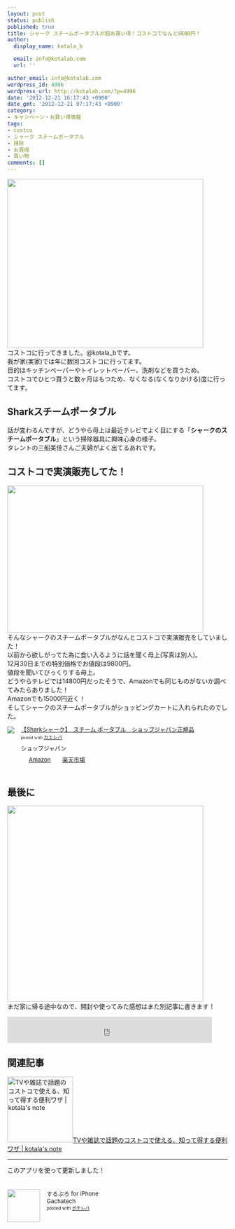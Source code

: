 ```yaml
---
layout: post
status: publish
published: true
title: シャーク スチームポータブルが超お買い得！コストコでなんと9800円！
author:
  display_name: kotala_b

  email: info@kotalab.com
  url: ''

author_email: info@kotalab.com
wordpress_id: 4996
wordpress_url: http://kotalab.com/?p=4996
date: '2012-12-21 16:17:43 +0900'
date_gmt: '2012-12-21 07:17:43 +0900'
category:
- キャンペーン・お買い得情報
tags:
- costco
- シャーク スチームポータブル
- 掃除
- お買得
- 買い物
comments: []
---
```

<p><img alt="" src="http://kotalab.com/wp-content/uploads/slooProImg_20121221161734.png" width="448" height="386" /><br />
コストコに行ってきました。@kotala_bです。<br />
我が家(実家)では年に数回コストコに行ってます。<br />
目的はキッチンペーパーやトイレットペーパー、洗剤などを買うため。<br />
コストコでひとつ買うと数ヶ月はもつため、なくなる(なくなりかける)度に行ってます。<br />
<!--more--></p>
<h2>Sharkスチームポータブル</h2>
<p>話が変わるんですが、どうやら母上は最近テレビでよく目にする「<strong>シャークのスチームポータブル</strong>」という掃除器具に興味心身の様子。<br />
タレントの三船美佳さんご夫婦がよく出てるあれです。</p>
<h2>コストコで実演販売してた！</h2>
<p><img alt="" src="http://kotalab.com/wp-content/uploads/slooProImg_20121221161740.jpg" width="448" height="336" /><br />
そんなシャークのスチームポータブルがなんとコストコで実演販売をしていました！<br />
以前から欲しがってた為に食い入るように話を聞く母上(写真は別人)。<br />
12月30日までの特別価格でお値段は9800円。<br />
値段を聞いてびっくりする母上。<br />
どうやらテレビでは14800円だったそうで、Amazonでも同じものがないか調べてみたらありました！<br />
Amazonでも15000円近く！<br />
そしてシャークのスチームポータブルがショッピングカートに入れられたのでした。</p>
<div class="kaerebalink-box" style="text-align:left;padding-bottom:20px;font-size:small;/zoom: 1;overflow: hidden;">
<div class="kaerebalink-image" style="float:left;margin:0 15px 10px 0;"><a href="http://www.amazon.co.jp/exec/obidos/ASIN/B004GGKS3I/same-22/ref=nosim/" rel="nofollow" target="_blank"><img src="http://ecx.images-amazon.com/images/I/41wvhemk-uL._SL160_.jpg" style="border: none;" /></a></div>
<div class="kaerebalink-info" style="line-height:120%;/zoom: 1;overflow: hidden;">
<div class="kaerebalink-name" style="margin-bottom:10px;line-height:120%"><a href="http://www.amazon.co.jp/exec/obidos/ASIN/B004GGKS3I/same-22/ref=nosim/" rel="nofollow" target="_blank">【Sharkシャーク】　スチーム ポータブル　ショップジャパン正規品</a>
<div class="kaerebalink-powered-date" style="font-size:8pt;margin-top:5px;font-family:verdana;line-height:120%">posted with <a href="http://kaereba.com" target="_blank">カエレバ</a></div>
</div>
<div class="kaerebalink-detail" style="margin-bottom:5px;"> ショップジャパン</div>
<div class="kaerebalink-link1" style="margin-top:10px;">
<div class="shoplinkamazon" style="display:inline;margin-right:5px;background: url('http://img.yomereba.com/tam_k_01.gif') 0 0 no-repeat;padding: 2px 0 2px 18px;white-space: nowrap;"><a href="http://www.amazon.co.jp/gp/search?keywords=Shark%83V%83%83%81%5B%83N%20%83X%83%60%81%5B%83%80&__mk_ja_JP=%83J%83%5E%83J%83i&tag=same-22" rel="nofollow" target="_blank" title="アマゾン" >Amazon</a></div>
<div class="shoplinkrakuten" style="display:inline;margin-right:5px;background: url('http://img.yomereba.com/tam_k_01.gif') 0 -50px no-repeat;padding: 2px 0 2px 18px;white-space: nowrap;"><a href="http://hb.afl.rakuten.co.jp/hgc/0fac4537.dbf8529f.0fac4538.a4466d9e/?pc=http%3A%2F%2Fsearch.rakuten.co.jp%2Fsearch%2Fmall%2FShark%25E3%2582%25B7%25E3%2583%25A3%25E3%2583%25BC%25E3%2582%25AF%2520%25E3%2582%25B9%25E3%2583%2581%25E3%2583%25BC%25E3%2583%25A0%2F-%2Ff.1-p.1-s.1-sf.0-st.A-v.2%3Fx%3D0%26scid%3Daf_ich_link_urltxt%26m%3Dhttp%3A%2F%2Fm.rakuten.co.jp%2F" rel="nofollow" target="_blank" title="楽天市場" >楽天市場</a></div>
</div>
</div>
<div class="booklink-footer" style="clear: left"></div>
</div>
<h2>最後に</h2>
<p><img alt="" src="http://kotalab.com/wp-content/uploads/slooProImg_20121221161738.jpg" width="448" height="448" /><br />
まだ家に帰る途中なので、開封や使ってみた感想はまた別記事に書きます！</p>
<p><iframe frameborder="0" allowtransparency="true" height="60" width="468" marginheight="0" scrolling="no" src="http://ad.jp.ap.valuecommerce.com/servlet/htmlbanner?sid=2967684&pid=882372293" marginwidth="0"><script language="javascript" src="http://ad.jp.ap.valuecommerce.com/servlet/jsbanner?sid=2967684&pid=882372293"></script><br />
<noscript><a href="http://ck.jp.ap.valuecommerce.com/servlet/referral?sid=2967684&pid=882372293" target="_blank" ><img src="http://ad.jp.ap.valuecommerce.com/servlet/gifbanner?sid=2967684&pid=882372293" height="60" width="468" border="0"></a></noscript>
<p></iframe></p>
<h2 class="rele">関連記事</h2>
<p><a href="http://kotalab.com/costco-benriwaza" target="_blank"><img  class="alignleft" src="http://kotalab.com/wp-content/uploads/costco_130705_07-448x336.jpg" alt="TVや雑誌で話題のコストコで使える、知って得する便利ワザ | kotala's note" width="150" /></a><a href="http://kotalab.com/costco-benriwaza" target="_blank">TVや雑誌で話題のコストコで使える、知って得する便利ワザ | kotala's note</a><br style="clear:both;" /></p>
<hr>
<p>このアプリを使って更新しました！</p>
<div class="pochireba" style="text-align:left;font-size:small;padding:20px 0;/zoom: 1;overflow: hidden;"><span class="removed_link" title="http://click.linksynergy.com/fs-bin/click?id=d2yYUp776R4&amp;subid=&amp;offerid=94348.1&amp;type=3&amp;tmpid=3910&amp;RD_PARM1=http%253A%252F%252Fitunes.apple.com%252Fjp%252Fapp%252Fsurupuro-for-iphone%252Fid436676299%253Fmt%253D8%2526uo%253D4"><img src="http://a1.mzstatic.com/us/r1000/065/Purple/v4/4c/c6/a8/4cc6a855-cc5c-34ed-0436-36e219eafb81/mzl.xejvrijs.jpg" width="75" height="75" style="float:left;margin:0 15px 0 0;" class="pochi_img" ></span>
<div class="pochi_info" style="text-align:left;/zoom: 1;overflow: hidden;">
<div class="pochi_name"><span class="removed_link" title="http://click.linksynergy.com/fs-bin/click?id=d2yYUp776R4&amp;subid=&amp;offerid=94348.1&amp;type=3&amp;tmpid=3910&amp;RD_PARM1=http%253A%252F%252Fitunes.apple.com%252Fjp%252Fapp%252Fsurupuro-for-iphone%252Fid436676299%253Fmt%253D8%2526uo%253D4">するぷろ for iPhone</span></div>
<div class="pochi_seller"><span class="removed_link" title="http://click.linksynergy.com/fs-bin/click?id=d2yYUp776R4&amp;subid=&amp;offerid=94348.1&amp;type=3&amp;tmpid=3910&amp;RD_PARM1=http%253A%252F%252Fitunes.apple.com%252Fjp%252Fartist%252Fgachatech%252Fid358731102%253Fuo%253D4">Gachatech</span></div>
<div class="pochi_post" style="font-size:x-small;">posted with <a href="http://pochireba.com" target="_blank">ポチレバ</a></div>
</div>
<div class="pochireba-footer" style="clear: left"></div>
</div>
